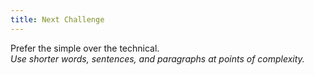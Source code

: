 ```yaml
---
title: Next Challenge
---
```


Prefer the simple over the technical.  
_Use shorter words, sentences, and paragraphs at points of complexity._
